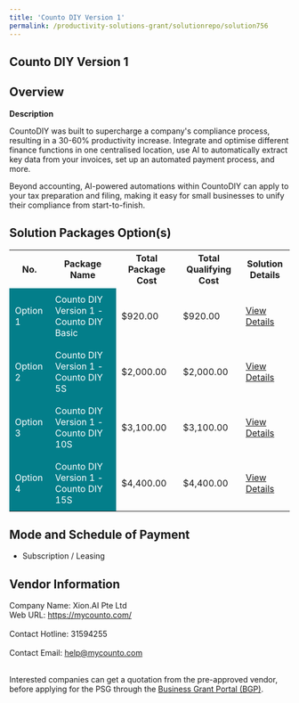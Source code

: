 ```yaml
---
title: 'Counto DIY Version 1'
permalink: /productivity-solutions-grant/solutionrepo/solution756
---
```


## Counto DIY Version 1

## Overview

**Description**

CountoDIY was built to supercharge a company's compliance process, resulting in a 30-60% productivity increase. Integrate and optimise different finance functions in one centralised location, use AI to automatically extract key data from your invoices, set up an automated payment process, and more. 

Beyond accounting, AI-powered automations within CountoDIY can apply to your tax preparation and filing, making it easy for small businesses to unify their compliance from start-to-finish.

## Solution Packages Option(s)

<table>
<tr>
<th><b>No.</b></th>
<th><b>Package Name</b></th>
<th><b>Total Package Cost</b></th>
<th><b>Total Qualifying Cost</b></th>
<th><b>Solution Details</b></th>
</tr>
<tr>
<td style='padding: 10px; background-color: #037E8A; color: #FFFFFF;'>Option 1</td>
<td style='padding: 10px; background-color: #037E8A; color: #FFFFFF;'>Counto DIY Version 1 - Counto DIY Basic</td>
<td style='padding: 10px;'>$920.00</td>
<td style='padding: 10px;'>$920.00</td>
<td style='padding: 10px;'><a href='/images/psg/Xion_20210419_Desensitised_Annex_3_Part_1.pdf' target='_blank'>View Details</a></td>
</tr>
<tr>
<td style='padding: 10px; background-color: #037E8A; color: #FFFFFF;'>Option 2</td>
<td style='padding: 10px; background-color: #037E8A; color: #FFFFFF;'>Counto DIY Version 1 - Counto DIY 5S</td>
<td style='padding: 10px;'>$2,000.00</td>
<td style='padding: 10px;'>$2,000.00</td>
<td style='padding: 10px;'><a href='/images/psg/Xion_20210419_Desensitised_Annex_3_Part_2.pdf' target='_blank'>View Details</a></td>
</tr>
<tr>
<td style='padding: 10px; background-color: #037E8A; color: #FFFFFF;'>Option 3</td>
<td style='padding: 10px; background-color: #037E8A; color: #FFFFFF;'>Counto DIY Version 1 - Counto DIY 10S</td>
<td style='padding: 10px;'>$3,100.00</td>
<td style='padding: 10px;'>$3,100.00</td>
<td style='padding: 10px;'><a href='/images/psg/Xion_20210419_Desensitised_Annex_3_Part_3.pdf' target='_blank'>View Details</a></td>
</tr>
<tr>
<td style='padding: 10px; background-color: #037E8A; color: #FFFFFF;'>Option 4</td>
<td style='padding: 10px; background-color: #037E8A; color: #FFFFFF;'>Counto DIY Version 1 - Counto DIY 15S</td>
<td style='padding: 10px;'>$4,400.00</td>
<td style='padding: 10px;'>$4,400.00</td>
<td style='padding: 10px;'><a href='/images/psg/Xion_20210419_Desensitised_Annex_3_Part_4.pdf' target='_blank'>View Details</a></td>
</tr>
</table>

## Mode and Schedule of Payment

 - Subscription / Leasing

## Vendor Information

 Company Name: Xion.AI Pte Ltd<br>Web URL: https://mycounto.com/ <br><br>Contact Hotline: 31594255 <br><br>Contact Email: help@mycounto.com <br><br>

Interested companies can get a quotation from the pre-approved vendor, before applying for the PSG through the <a href='https://www.businessgrants.gov.sg/' target='_blank' rel='noopener'>Business Grant Portal (BGP)</a>.

<script src="/jquery/resize-tables.js"></script>
